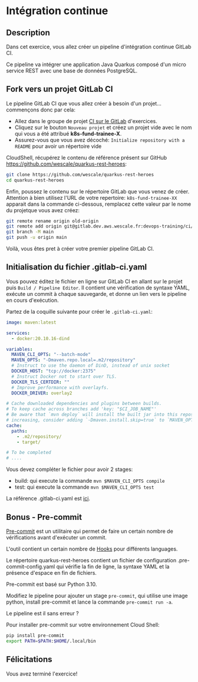 # Intégration continue

<walkthrough-tutorial-duration duration="45.0"></walkthrough-tutorial-duration>

## Description

Dans cet exercice, vous allez créer un pipeline d'intégration continue GitLab CI.

Ce pipeline va intégrer une application Java Quarkus composé d'un micro service REST avec une base de données PostgreSQL.

## Fork vers un projet GitLab CI

Le pipeline GitLab CI que vous allez créer à besoin d'un projet... commençons donc par cela:

* Allez dans le groupe de projet [CI sur le GitLab](https://gitlab.dev.aws.wescale.fr/devops-training/ci) d'exercices.
* Cliquez sur le bouton `Nouveau projet` et créez un projet vide avec le nom qui vous a été attribué **k8s-fund-trainee-X**.
* Assurez-vous que vous avez décoché: `Initialize repository with a README` pour avoir un répertoire vide

CloudShell, récupérez le contenu de référence présent sur GitHub <https://github.com/wescale/quarkus-rest-heroes>:

```sh
git clone https://github.com/wescale/quarkus-rest-heroes
cd quarkus-rest-heroes
```

Enfin, poussez le contenu sur le répertoire GitLab que vous venez de créer. Attention à bien utilisez l'URL de votre repertoire: `k8s-fund-trainee-XX` apparait dans la commande ci-dessous, remplacez cette valeur par le nome du projetque vous avez créez:

```sh
git remote rename origin old-origin
git remote add origin git@gitlab.dev.aws.wescale.fr:devops-training/ci/k8s-fund-trainee-XX.git
git branch -M main
git push -u origin main
```

Voilà, vous êtes pret à créer votre premier pipeline GitLab CI.

## Initialisation du fichier .gitlab-ci.yaml

Vous pouvez éditez le fichier en ligne sur GitLab CI en allant sur le projet puis `Build / Pipeline Editor`. Il contient une vérification de syntaxe YAML, exécute un commit à chaque sauvegarde, et donne un lien vers le pipeline en cours d'exécution.

Partez de la coquille suivante pour créer le `.gitlab-ci.yaml`:

```yaml
image: maven:latest

services:
  - docker:20.10.16-dind

variables:
  MAVEN_CLI_OPTS: "--batch-mode"
  MAVEN_OPTS: "-Dmaven.repo.local=.m2/repository"
  # Instruct to use the daemon of DinD, instead of unix socket
  DOCKER_HOST: "tcp://docker:2375"
  # Instruct Docker not to start over TLS.
  DOCKER_TLS_CERTDIR: ""
  # Improve performance with overlayfs.
  DOCKER_DRIVER: overlay2

# Cache downloaded dependencies and plugins between builds.
# To keep cache across branches add 'key: "$CI_JOB_NAME"'
# Be aware that `mvn deploy` will install the built jar into this repository. If you notice your cache size
# increasing, consider adding `-Dmaven.install.skip=true` to `MAVEN_OPTS` or in `.mvn/maven.config`
cache:
  paths:
    - .m2/repository/
    - target/

# To be completed
# ....
```

Vous devez compléter le fichier pour avoir 2 stages:

* build: qui execute la commande `mvn $MAVEN_CLI_OPTS compile`
* test: qui execute la commande `mvn $MAVEN_CLI_OPTS test`

La référence .gitlab-ci.yaml est [ici](https://docs.gitlab.com/ee/ci/yaml/).

## Bonus - Pre-commit

[Pre-commit](https://pre-commit.com/#install) est un utilitaire qui permet de faire un certain nombre de vérifications avant d'exécuter un commit.

L'outil contient un certain nombre de [Hooks](https://pre-commit.com/hooks.html) pour différents languages.

Le répertoire quarkus-rest-heroes contient un fichier de configuration .pre-commit-config.yaml qui vérifie la fin de ligne, la syntaxe YAML et la présence d'espace en fin de fichiers.

Pre-commit est basé sur Python 3.10.

Modifiez le pipeline pour ajouter un stage `pre-commit`, qui utilise une image python, install pre-commit et lance la commande `pre-commit run -a`.

Le pipeline est il sans erreur ?

Pour installer pre-commit sur votre environnement Cloud Shell:

```sh
pip install pre-commit
export PATH=$PATH:$HOME/.local/bin
```

## Félicitations

Vous avez terminé l'exercice!

<walkthrough-conclusion-trophy></walkthrough-conclusion-trophy>
